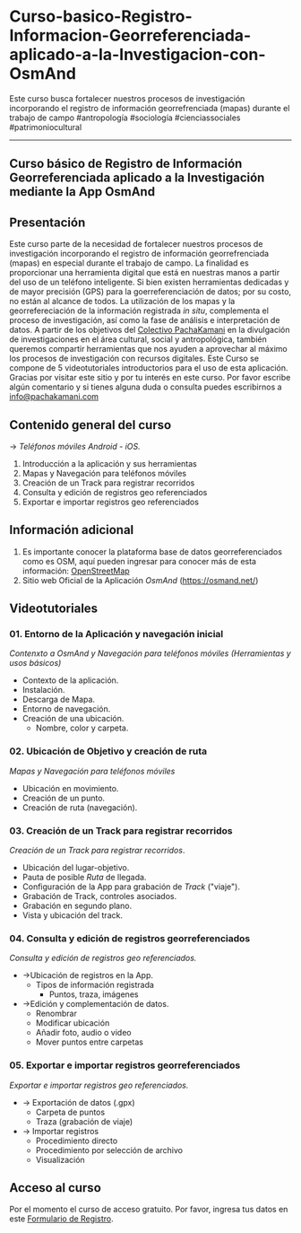 # Curso-basico-Registro-Informacion-Georreferenciada-aplicado-a-la-Investigacion-con-OsmAnd
Este curso busca fortalecer nuestros procesos de investigación incorporando el registro de información georrefrenciada (mapas) durante el trabajo de campo #antropología #sociología #cienciassociales #patrimoniocultural

---
## Curso básico de Registro de Información Georreferenciada aplicado a la Investigación mediante la App OsmAnd

## Presentación 
Este curso parte de la necesidad de fortalecer nuestros procesos de investigación incorporando el registro de información georrefrenciada (mapas) en especial durante el trabajo de campo.
La finalidad es proporcionar una herramienta digital que está en nuestras manos a partir del uso de un teléfono inteligente. Si bien existen herramientas dedicadas y de mayor precisión (GPS) para la goerreferenciación de datos; por su costo, no están al alcance de todos. La utilización de los mapas y la georrefereciación de la información registrada _in situ_, complementa el proceso de investigación, así como la fase de análisis e interpretación de datos.
A partir de los objetivos del [Colectivo PachaKamani](https://pachakamani.com/) en la divulgación de investigaciones en el área cultural, social y antropológica, también queremos compartir herramientas que nos ayuden a aprovechar al máximo los procesos de investigación con recursos digitales.
Este Curso se compone de 5 videotutoriales introductorios para el uso de esta aplicación. 
Gracias por visitar este sitio y por tu interés en este curso. Por favor escribe algún comentario y si tienes alguna duda o consulta puedes escribirnos a info@pachakamani.com

## Contenido general del curso
-> _Teléfonos móviles Android - iOS._
1. Introducción a la aplicación y sus herramientas
2. Mapas y Navegación para teléfonos móviles
3. Creación de un Track para registrar recorridos
4. Consulta y edición de registros geo referenciados
5. Exportar e importar registros geo referenciados

## Información adicional
1. Es importante conocer la plataforma base de datos georreferenciados como es OSM, aquí pueden ingresar para conocer más de esta información: [OpenStreetMap](https://www.openstreetmap.org/#map=6/-16.400/-63.549)
2. Sitio web Oficial de la Aplicación _OsmAnd_ (https://osmand.net/)

## Videotutoriales
### 01. Entorno de la Aplicación y navegación inicial 
_Contenxto a OsmAnd y Navegación para teléfonos móviles (Herramientas y usos básicos)_
- Contexto de la aplicación.
- Instalación.
- Descarga de Mapa.
- Entorno de navegación.
- Creación de una ubicación.
	- Nombre, color y carpeta.

### 02. Ubicación de Objetivo y creación de ruta 
_Mapas y Navegación para teléfonos móviles_ 
- Ubicación en movimiento.
- Creación de un punto.
- Creación de ruta (navegación).

### 03. Creación de un Track para registrar recorridos
_Creación de un Track para registrar recorridos_.
- Ubicación del lugar-objetivo.
- Pauta de posible _Ruta_ de llegada.
- Configuración de la App para grabación de _Track_ ("viaje").
- Grabación de Track, controles asociados.
- Grabación en segundo plano.
- Vista y ubicación del track.

### 04. Consulta y edición de registros georreferenciados
_Consulta y edición de registros geo referenciados._
- ->Ubicación de registros en la App.
	- Tipos de información registrada
		- Puntos, traza, imágenes
- ->Edición y complementación de datos.
	- Renombrar
	- Modificar ubicación 
	- Añadir foto, audio o video
	- Mover puntos entre carpetas

### 05. Exportar e importar registros georreferenciados
_Exportar e importar registros geo referenciados._
- -> Exportación de datos (.gpx)
	- Carpeta de puntos
	- Traza (grabación de viaje)
- -> Importar registros  
	- Procedimiento directo
	- Procedimiento por selección de archivo
	- Visualización

## Acceso al curso
Por el momento el curso de acceso gratuito. 
Por favor, ingresa tus datos en este [Formulario de Registro](https://forms.gle/JB32DW4nAX5AvFA78).